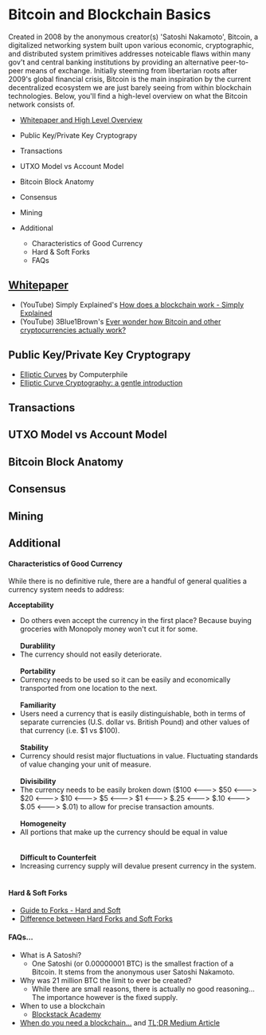 # Bitcoin and Blockchain Basics
Created in 2008 by the anonymous creator(s) 'Satoshi Nakamoto', Bitcoin, a digitalized networking system built upon various economic, cryptographic, and distributed system primitives addresses noteicable flaws within many gov't and central banking institutions by providing an alternative peer-to-peer means of exchange. Initially steeming from libertarian roots after 2009's global financial crisis, Bitcoin is the main inspiration by the current decentralized ecosystem we are just barely seeing from within blockchain technologies. Below, you'll find a high-level overview on what the Bitcoin network consists of.

* [Whitepaper and High Level Overview](#whitepaper)

* Public Key/Private Key Cryptograpy

* Transactions

* UTXO Model vs Account Model

* Bitcoin Block Anatomy

* Consensus

* Mining

* Additional 
  * Characteristics of Good Currency
  * Hard & Soft Forks
  * FAQs


## [Whitepaper](https://bitcoin.org/bitcoin.pdf)
  * (YouTube) Simply Explained's [How does a blockchain work - Simply Explained](https://www.youtube.com/watch?v=SSo_EIwHSd4) 
  * (YouTube) 3Blue1Brown's [Ever wonder how Bitcoin and other cryptocurrencies actually work?](https://www.youtube.com/watch?v=bBC-nXj3Ng4)

## Public Key/Private Key Cryptograpy
  * [Elliptic Curves](https://www.youtube.com/watch?v=NF1pwjL9-DE&t=1s) by Computerphile
  * [Elliptic Curve Cryptography: a gentle introduction](http://andrea.corbellini.name/2015/05/17/elliptic-curve-cryptography-a-gentle-introduction/)

## Transactions

## UTXO Model vs Account Model

## Bitcoin Block Anatomy

## Consensus

## Mining


## Additional
#### Characteristics of Good Currency
While there is no definitive rule, there are a handful of general qualities a currency system needs to address:

**Acceptability**
* Do others even accept the currency in the first place? Because buying groceries with Monopoly money won't cut it for some.     <br>
  <br>
**Durablility**
* The currency should not easily deteriorate.
  <br>
  <br>
**Portability**
* Currency needs to be used so it can be easily and economically transported from one location to the next.
  <br>
  <br>
**Familiarity**
* Users need a currency that is easily distinguishable, both in terms of separate currencies (U.S. dollar vs. British Pound) and other values of that currency (i.e. $1 vs $100).
  <br>
  <br>
**Stability**
* Currency should resist major fluctuations in value. Fluctuating standards of value changing your unit of measure.
  <br>
  <br>
**Divisibility**
* The currency needs to be easily broken down ($100 <---> $50 <---> $20 <---> $10 <---> $5 <---> $1 <---> $.25 <---> $.10 <---> $.05 <---> $.01) to allow for precise transaction amounts.
  <br>
  <br>
**Homogeneity**
* All portions that make up the currency should be equal in value  
  <br>
  <br>
**Difficult to Counterfeit**
* Increasing currency supply will devalue present currency in the system.
  <br>
  <br>
#### Hard & Soft Forks
 * [Guide to Forks - Hard and Soft](https://masterthecrypto.com/guide-to-forks-hard-fork-soft-fork/)
 * [Difference between Hard Forks and Soft Forks](https://www.weusecoins.com/hard-fork-soft-fork-differences/)

#### FAQs...
 * What is A Satoshi? 
   * One Satoshi (or 0.00000001 BTC) is the smallest fraction of a Bitcoin. It stems from the anonymous user Satoshi Nakamoto.
 * Why was 21 million BTC the limit to ever be created? 
   * While there are small reasons, there is actually no good reasoning... The importance however is the fixed supply.
 * When to use a blockchain
   * [Blockstack Academy](https://www.youtube.com/watch?v=cXNhwFXwmR8&index=6&list=PLXS8JJHIn4nEv_LcXIaklH_QAZaDEVD8q&t=261s)
 * [When do you need a blockchain...](https://eprint.iacr.org/2017/375.pdf) and [TL;DR Medium Article](https://medium.com/wethinkideas/how-to-validate-if-your-ideas-need-a-blockchain-e1a4846d16fd)
 
